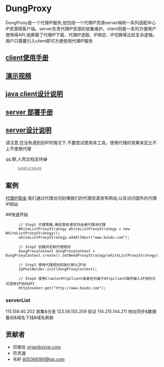 # DungProxy
DungProxy是一个代理IP服务,他包括一个代理IP资源server端和一系列适配中心IP资源得客户端。server负责代理IP资源的收集维护。client则是一系列方便用户使用得API,他屏蔽了代理IP下载、代理IP选取、IP绑定、IP切换等比较复杂逻辑。用户只需要引入client即可方便使用代理IP服务


## [client使用手册](doc/client/userGuide/README.md)

## [演示视频](https://pan.baidu.com/s/1hrZnINq)

## [java client设计说明](doc/client/design/README.md)

## [server 部署手册](doc/server/deploy/README.md)

## [server设计说明](doc/server/deploy/README.md )

请注意,在没有遇到封IP的情况下,不要尝试使用本工具。使用代理的效果肯定比不上不使用代理

qq 群,人肉文档支持😁 
> 569543649

## 案例
[代理IP爬虫](http://114.215.144.211:8080/#/index) 我们通过代理访问封堵我们的代理资源发布网站,以及访问国外的代理IP网站

##快速开始
```
      // Step1 代理策略,确定那些请求将会被代理池代理
      WhiteListProxyStrategy whiteListProxyStrategy = new WhiteListProxyStrategy();
      whiteListProxyStrategy.addAllHost("www.baidu.com");

      // Step2 创建并定制代理规则
      DungProxyContext dungProxyContext = DungProxyContext.create().setNeedProxyStrategy(whiteListProxyStrategy);
     
      // Step3 使用代理规则初始化默认IP池
      IpPoolHolder.init(dungProxyContext);

      // Step4 使用CrawlerHttpClient或者任何基于Httpclient插件植入IP池的方式调用IP池的API
      HttpInvoker.get("http://www.baidu.com");
```

### serverList
115.159.40.202 收集&分发
123.56.155.209 验证
114.215.144.211 地址同步&数据备份&域名下线&域名刷新

## 贡献者
- 邓维佳 virjar@virjar.com
- 符灵通 
- 韦轩 805366180@qq.com